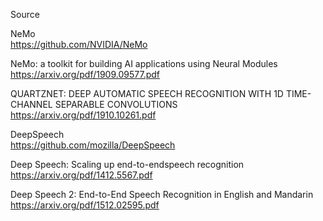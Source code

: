 Source

NeMo  
https://github.com/NVIDIA/NeMo

NeMo: a toolkit for building AI applications using Neural Modules  
https://arxiv.org/pdf/1909.09577.pdf

QUARTZNET: DEEP AUTOMATIC SPEECH RECOGNITION WITH 1D TIME-CHANNEL SEPARABLE CONVOLUTIONS   
https://arxiv.org/pdf/1910.10261.pdf



DeepSpeech  
https://github.com/mozilla/DeepSpeech

Deep Speech: Scaling up end-to-endspeech recognition  
https://arxiv.org/pdf/1412.5567.pdf

Deep Speech 2: End-to-End Speech Recognition in English and Mandarin  
https://arxiv.org/pdf/1512.02595.pdf

